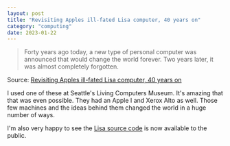 ```yaml
---
layout: post
title: "Revisiting Apples ill-fated Lisa computer, 40 years on"
category: "computing"
date: 2023-01-22
---
```


>Forty years ago today, a new type of personal computer was announced that would change the world forever. Two years later, it was almost completely forgotten.

Source: [Revisiting Apples ill-fated Lisa computer, 40 years on](https://arstechnica.com/gadgets/2023/01/revisiting-apples-ill-fated-lisa-computer-40-years-on/)

I used one of these at Seattle's Living Computers Museum.  It's amazing that that was even possible.  They had an Apple I and Xerox Alto as well.  Those few machines and the ideas behind them changed the world in a huge number of ways.

I'm also very happy to see the [Lisa source code](https://info.computerhistory.org/apple-lisa-code) is now available to the public.
